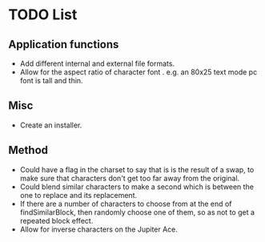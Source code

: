 TODO List
=========

Application functions
---------------------
*	Add different internal and external file formats.
*	Allow for the aspect ratio of character font .  e.g. an 80x25 text mode pc font is tall and thin.

Misc
----
*	Create an installer.

Method
------
*	Could have a flag in the charset to say that is is the result of a swap, to make sure that characters don't get too far away from the original.
*	Could blend similar characters to make a second which is between the one to replace and its replacement.
*	If there are a number of characters to choose from at the end of findSimilarBlock, then randomly choose one of them, so as not to get a repeated block effect.
*	Allow for inverse characters on the Jupiter Ace.


